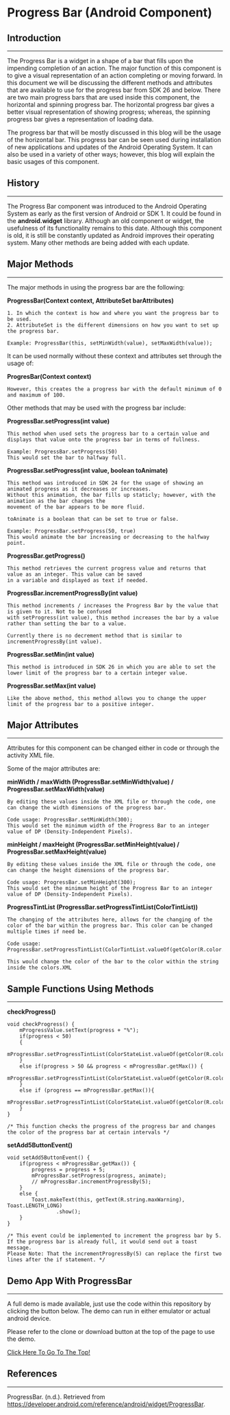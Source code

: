 # **Progress Bar (Android Component)**

## **Introduction**

-------------------------------------------------------------------------

The Progress Bar is a widget in a shape of a bar that fills upon the impending completion of an action. The major function of this component is to give a visual representation of an action completing or moving forward. In this document we will be discussing the different methods and attributes that are available to use for the progress bar from SDK 26 and below. There are two main progress bars that are used inside this component, the horizontal and spinning progress bar. The horizontal progress bar gives a better visual representation of showing progress; whereas, the spinning progress bar gives a representation of loading data. 

The progress bar that will be mostly discussed in this blog will be the usage of the horizontal bar. This progress bar can be seen used during installation of new applications and updates of the Android Operating System. It can also be used in a variety of other ways; however, this blog will explain the basic usages of this component.

## **History** 
-------------------------------------------------------------------------
The Progress Bar component was introduced to the Android Operating System as early as the first version of Android or SDK 1. It could be found in the **android.widget** library. Although an old component or widget, the usefulness of its functionality remains to this date. Although this component is old, it is still be constantly updated as Android improves their operating system. Many other methods are being added with each update.

## **Major Methods**
-------------------------
The major methods in using the progress bar are the following:
    
**ProgressBar(Context context, AttributeSet barAttributes)**

    1. In which the context is how and where you want the progress bar to be used. 
    2. AttributeSet is the different dimensions on how you want to set up the progress bar. 

    Example: ProgressBar(this, setMinWidth(value), setMaxWidth(value));


It can be used normally without these context and attributes set through the usage of:
    
**ProgresBar(Context context)**

    However, this creates the a progress bar with the default minimum of 0 and maximum of 100. 

Other methods that may be used with the progress bar include:

**ProgressBar.setProgress(int value)**
        
    This method when used sets the progress bar to a certain value and displays that value onto the progress bar in terms of fullness. 

    Example: ProgressBar.setProgress(50) 
    This would set the bar to halfway full.

**ProgressBar.setProgress(int value, boolean toAnimate)**
    
    This method was introduced in SDK 24 for the usage of showing an animated progress as it decreases or increases. 
    Without this animation, the bar fills up staticly; however, with the animation as the bar changes the 
    movement of the bar appears to be more fluid. 

    toAnimate is a boolean that can be set to true or false.

    Example: ProgressBar.setProgress(50, true)
    This would animate the bar increasing or decreasing to the halfway point. 

**ProgressBar.getProgress()**

    This method retrieves the current progress value and returns that value as an integer. This value can be saved 
    in a variable and displayed as text if needed. 

**ProgressBar.incrementProgressBy(int value)**
    
    This method increments / increases the Progress Bar by the value that is given to it. Not to be confused 
    with setProgress(int value), this method increases the bar by a value rather than setting the bar to a value. 

    Currently there is no decrement method that is similar to incrementProgressBy(int value).

**ProgressBar.setMin(int value)**

    This method is introduced in SDK 26 in which you are able to set the lower limit of the progress bar to a certain integer value.

**ProgressBar.setMax(int value)** 

    Like the above method, this method allows you to change the upper limit of the progress bar to a positive integer. 

## **Major Attributes**
----------------------------------------------------------------
Attributes for this component can be changed either in code or through the activity XML file. 

Some of the major attributes are: 

**minWidth / maxWidth (ProgressBar.setMinWidth(value) / ProgressBar.setMaxWidth(value)**

    By editing these values inside the XML file or through the code, one can change the width dimensions of the progress bar. 

    Code usage: ProgressBar.setMinWidth(300); 
    This would set the minimum width of the Progress Bar to an integer value of DP (Density-Independent Pixels).

**minHeight / maxHeight (ProgressBar.setMinHeight(value) / ProgressBar.setMaxHeight(value)**

    By editing these values inside the XML file or through the code, one can change the height dimensions of the progress bar. 

    Code usage: ProgressBar.setMinHeight(300); 
    This would set the minimum height of the Progress Bar to an integer value of DP (Density-Independent Pixels).

**ProgressTintList (ProgressBar.setProgressTintList(ColorTintList))**

    The changing of the attributes here, allows for the changing of the color of the bar within the progress bar. This color can be changed multiple times if need be.  

    Code usage: 
    ProgressBar.setProgressTintList(ColorTintList.valueOf(getColor(R.color.colorString)));

    This would change the color of the bar to the color within the string inside the colors.XML

## **Sample Functions Using Methods**
---------------------------------------------------------------
**checkProgress()**
    
    void checkProgress() {
        mProgressValue.setText(progress + "%");
        if(progress < 50)
        {
            mProgressBar.setProgressTintList(ColorStateList.valueOf(getColor(R.color.progressLow)));
        }
        else if(progress > 50 && progress < mProgressBar.getMax()) {
            mProgressBar.setProgressTintList(ColorStateList.valueOf(getColor(R.color.progressMid)));
        }
        else if (progress == mProgressBar.getMax()){
            mProgressBar.setProgressTintList(ColorStateList.valueOf(getColor(R.color.progressMax)));
        }
    }

    /* This function checks the progress of the progress bar and changes the color of the progress bar at certain intervals */

**setAdd5ButtonEvent()**

    void setAdd5ButtonEvent() {
        if(progress < mProgressBar.getMax()) {
            progress = progress + 5;
            mProgressBar.setProgress(progress, animate);
            // mProgressBar.incrementProgressBy(5);
        }
        else {
            Toast.makeText(this, getText(R.string.maxWarning), Toast.LENGTH_LONG)
                    .show();
        }
    }

    /* This event could be implemented to increment the progress bar by 5. If the progress bar is already full, it would send out a toast message. 
    Please Note: That the incrementProgressBy(5) can replace the first two lines after the if statement. */ 

## **Demo App With ProgressBar**
----------------------------------------------------------------------------
A full demo is made available, just use the code within this repository by clicking the button below. The demo can run in either emulator or actual android device. 

Please refer to the clone or download button at the top of the page to use the demo. 

[Click Here To Go To The Top!](#top)

## **References**
----------------------------------------------------------------------------
ProgressBar. (n.d.). Retrieved from https://developer.android.com/reference/android/widget/ProgressBar.